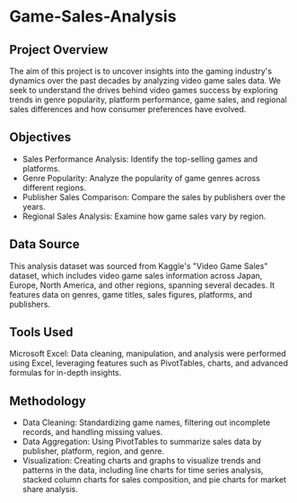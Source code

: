 # Game-Sales-Analysis
## Project Overview
The aim of this project is to uncover insights into the gaming industry's dynamics over the past decades by analyzing video game sales data. We seek to understand the drives behind video games success by exploring trends in genre popularity, platform performance, game sales, and regional sales differences and how consumer preferences have evolved.
## Objectives
- Sales Performance Analysis: Identify the top-selling games and platforms.
- Genre Popularity: Analyze the popularity of game genres across different regions.
- Publisher Sales Comparison: Compare the sales by publishers over the years.
- Regional Sales Analysis: Examine how game sales vary by region.
## Data Source
This analysis dataset was sourced from Kaggle's "Video Game Sales" dataset, which includes video game sales information across Japan, Europe, North America, and other regions, spanning several decades. It features data on genres, game titles, sales figures, platforms, and publishers.
## Tools Used
Microsoft Excel: Data cleaning, manipulation, and analysis were performed using Excel, leveraging features such as PivotTables, charts, and advanced formulas for in-depth insights.
## Methodology

- Data Cleaning: Standardizing game names, filtering out incomplete records, and handling missing values.
- Data Aggregation: Using PivotTables to summarize sales data by publisher, platform, region, and genre.
- Visualization: Creating charts and graphs to visualize trends and patterns in the data, including line charts for time series analysis, stacked column charts for sales composition, and pie charts for market share analysis.
